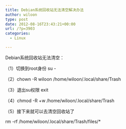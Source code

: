 ```yaml
---
title: Debian系统回收站无法清空解决办法
author: wiloon
type: post
date: 2012-08-16T23:43:21+00:00
url: /?p=3903
categories:
  - Linux

---
```

Debian系统回收站无法清空：
  
（1）切换到root身份 su -
  
（2）chown -R wiloon /home/wiloon/.local/share/Trash
  
（3）退出su权限 exit
  
（4）chmod -R +w /home/wiloon/.local/share/Trash
  
（5）接下来就可以去清空回收站了

rm -rf /home/wiloon/.local/share/Trash/files/*